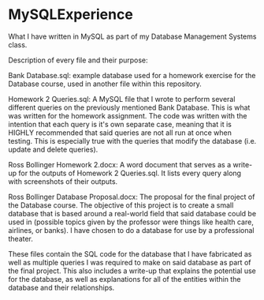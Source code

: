 # MySQLExperience
What I have written in MySQL as part of my Database Management Systems class.

Description of every file and their purpose:

Bank Database.sql: example database used for a homework exercise for the Database course, used in another file within this repository.

Homework 2 Queries.sql: A MySQL file that I wrote to perform several different queries on the previously mentioned Bank Database.
This is what was written for the homework assignment. The code was written with the intention that each query is it's own separate case,
meaning that it is HIGHLY recommended that said queries are not all run at once when testing. This is especially true with the queries that
modify the database (i.e. update and delete queries).

Ross Bollinger Homework 2.docx: A word document that serves as a write-up for the outputs of Homework 2 Queries.sql. It lists every
query along with screenshots of their outputs.

Ross Bollinger Database Proposal.docx: The proposal for the final project of the Database course. The objective of this project is to
create a small database that is based around a real-world field that said database could be used in (possible topics given by the professor
were things like health care, airlines, or banks). I have chosen to do a database for use by a professional theater.

These files contain the SQL code for the database that I have fabricated as well as multiple queries I was required to make on said database as part of the final project. This also includes a write-up that explains the potential use for the database, as well as explanations for all of the entities within the database and their relationships.

